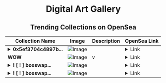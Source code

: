 <div align="center">

# Digital Art Gallery

## Trending Collections on OpenSea

| Collection Name                       | Image                                                                                     | Description                       | OpenSea Link                                                                                          |
|---------------------------------------|-------------------------------------------------------------------------------------------|-----------------------------------|--------------------------------------------------------------------------------------------------------|
| **<details><summary>0x5ef3704c4897b...</summary>0x5ef3704c4897b3362a6812af1da8d9a9aebe3467</details>** | ![Image](https://i.seadn.io/s/raw/files/662371d5e0a8665a35b37f8206b4c8fe.jpg?w=500&auto=format?w=200&auto=format) |  | <details><summary>Link</summary>[0x5ef3704c4897b3362a6812af1da8d9a9aebe3467](https://opensea.io/collection/0x5ef3704c4897b3362a6812af1da8d9a9aebe3467)</details> |
| **WOW** | ![Image](https://i.seadn.io/s/raw/files/75be594d0baa50478b4c09bfa2731093.jpg?w=500&auto=format?w=200&auto=format) | v | <details><summary>Link</summary>[WOW](https://opensea.io/collection/wow-499)</details> |
| **<details><summary>! [ ! ] boxswap...</summary>! [ ! ] boxswap.net #071</details>** | ![Image](https://i.seadn.io/s/raw/files/8fa1be2796e54504f39ef52fdb196f1f.webp?w=500&auto=format?w=200&auto=format) |  | <details><summary>Link</summary>[! [ ! ] boxswap.net #071](https://opensea.io/collection/boxswap-net-071)</details> |
| **<details><summary>! [ ! ] boxswap...</summary>! [ ! ] boxswap.net #070</details>** | ![Image](https://i.seadn.io/s/raw/files/55079a08372355dde842ff08124877c9.webp?w=500&auto=format?w=200&auto=format) |  | <details><summary>Link</summary>[! [ ! ] boxswap.net #070](https://opensea.io/collection/boxswap-net-070)</details> |

</div>